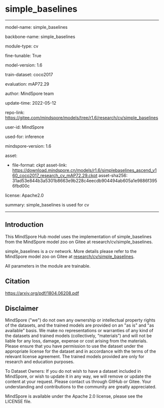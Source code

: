 # simple_baselines

---

model-name: simple_baselines

backbone-name: simple_baselines

module-type: cv

fine-tunable: True

model-version: 1.6

train-dataset: coco2017

evaluation: mAP72.29

author: MindSpore team

update-time: 2022-05-12

repo-link: <https://gitee.com/mindspore/models/tree/r1.6/research/cv/simple_baselines>

user-id: MindSpore

used-for: inference

mindspore-version: 1.6

asset:

-
    file-format: ckpt
    asset-link: <https://download.mindspore.cn/models/r1.6/simplebaselines_ascend_v160_coco2017_research_cv_mAP72.29.ckpt>
    asset-sha256: 31ad53e844b3a5301b8663e9b228c4eecdb904494ab605a1e9886f3956fbd00c

license: Apache2.0

summary: simple_baselines is used for cv

---

## Introduction

This MindSpore Hub model uses the implementation of simple_baselines from the MindSpore model zoo on Gitee at research/cv/simple_baselines.

simple_baselines is a cv network. More details please refer to the MindSpore model zoo on Gitee at [research/cv/simple_baselines](https://gitee.com/mindspore/models/blob/r1.6/research/cv/simple_baselines/README_CN.md).

All parameters in the module are trainable.

## Citation

https://arxiv.org/pdf/1804.06208.pdf

## Disclaimer

MindSpore ("we") do not own any ownership or intellectual property rights of the datasets, and the trained models are provided on an "as is" and "as available" basis. We make no representations or warranties of any kind of the datasets and trained models (collectively, “materials”) and will not be liable for any loss, damage, expense or cost arising from the materials. Please ensure that you have permission to use the dataset under the appropriate license for the dataset and in accordance with the terms of the relevant license agreement. The trained models provided are only for research and education purposes.

To Dataset Owners: If you do not wish to have a dataset included in MindSpore, or wish to update it in any way, we will remove or update the content at your request. Please contact us through GitHub or Gitee. Your understanding and contributions to the community are greatly appreciated.

MindSpore is available under the Apache 2.0 license, please see the LICENSE file.
